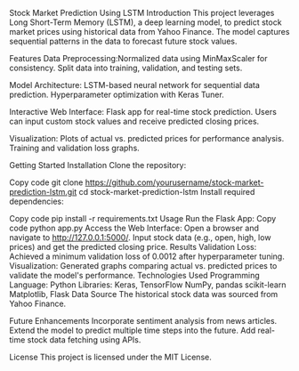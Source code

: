 Stock Market Prediction Using LSTM
Introduction
This project leverages Long Short-Term Memory (LSTM), a deep learning model, to predict stock market prices using historical data from Yahoo Finance. The model captures sequential patterns in the data to forecast future stock values.

Features
Data Preprocessing:Normalized data using MinMaxScaler for consistency.
Split data into training, validation, and testing sets.

Model Architecture:
LSTM-based neural network for sequential data prediction.
Hyperparameter optimization with Keras Tuner.

Interactive Web Interface:
Flask app for real-time stock prediction.
Users can input custom stock values and receive predicted closing prices.

Visualization:
Plots of actual vs. predicted prices for performance analysis.
Training and validation loss graphs.

Getting Started
Installation
Clone the repository:

Copy code
git clone https://github.com/yourusername/stock-market-prediction-lstm.git
cd stock-market-prediction-lstm
Install required dependencies:

Copy code
pip install -r requirements.txt
Usage
Run the Flask App:
Copy code
python app.py
Access the Web Interface:
Open a browser and navigate to http://127.0.0.1:5000/.
Input stock data (e.g., open, high, low prices) and get the predicted closing price.
Results
Validation Loss: Achieved a minimum validation loss of 0.0012 after hyperparameter tuning.
Visualization: Generated graphs comparing actual vs. predicted prices to validate the model's performance.
Technologies Used
Programming Language: Python
Libraries:
Keras, TensorFlow
NumPy, pandas
scikit-learn
Matplotlib, Flask
Data Source
The historical stock data was sourced from Yahoo Finance.

Future Enhancements
Incorporate sentiment analysis from news articles.
Extend the model to predict multiple time steps into the future.
Add real-time stock data fetching using APIs.

License
This project is licensed under the MIT License.
